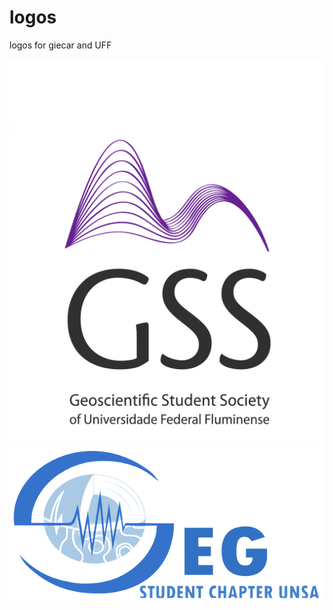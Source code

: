# logos
logos for giecar and UFF

![alt text](SEG-logo.svg "Title")
![alt text](logo_colorida_completa-1.png "Title")
![alt text](seg_unsa.png "Title")

